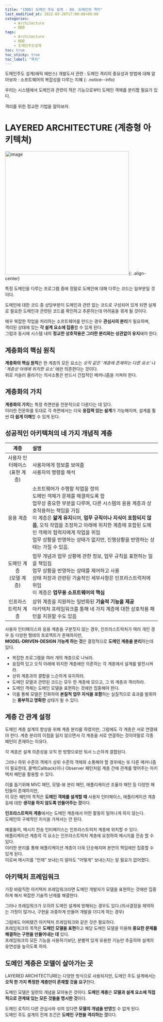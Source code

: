 ```yaml
---
title: "[DDD] 도메인 주도 설계 - 04. 도메인의 격리"
last_modified_at: 2022-03-26T17:00:00+09:00
categories:
    - Architecture
    - DDD
tags:
    - Architecture
    - DDD
    - 도메인주도설계
toc: true
toc_sticky: true
toc_label: "목차"
---
```


도메인주도 설계(에릭 에반스) 개발도서 관련 : 도메인 격리의 중요성과 방법에 대해 알아보자
: 소프트웨어의 복잡성을 다루는 지혜
{: .notice--info}

우리는 시스템에서 도메인과 관련이 적은 기능으로부터 도메인 객체를 분리할 필요가 있다.

격리를 위한 정교한 기법을 알아보자.

# LAYERED ARCHITECTURE (계층형 아키텍쳐)

<img width="408" alt="image" src="https://user-images.githubusercontent.com/53864640/160231435-783c6b60-86ee-4f41-aef4-60a5b074921c.png">{: .align-center}

특정 도메인을 다루는 프로그램 중에 정말로 도메인에 대해 다루는 코드는 일부분일 것이다.

도메인에 대한 코드 중 상당부분이 도메인과 관련 없는 코드로 구성되어 있게 되면 실제로 필요한 도메인과 관련된 코드를 확인하고 추론하는데 어려움을 겪게 될 것이다.

매우 복잡한 작업을 처리하는 소프트웨어를 만드는 경우 **관심사의 분리**가 필요하며,<br>
격리된 상태에 있는 **각 설계 요소에 집중**할 수 있게 된다.<br>
그럼과 동시에 시스템 내의 **정교한 상호작용은 그러한 분리와는 상관없이 유지**돼야 한다.

## 계층화의 핵심 원칙
**계층화의 핵심 원칙**은 한 계층의 모든 요소는 *오직 같은 '계층에 존재하는 다른 요소'* 나 *'계층상 아래에 위치한 요소'* 에만 의존한다는 것이다.<br>
위로 거슬러 올라가는 의사소통은 반드시 간접적인 메커니즘을 거쳐야 한다.

## 계층화의 가치
**계층화의 가치**는 특정 측면만을 전문적으로 다룬다는 데 있다.<br>
이러한 전문화를 토대로 각 측면에서는 더욱 **응집력 있는 설계**가 가능해지며, 설계를 훨씬 **더 쉽게 이해**할 수 있게 된다.

## 성공적인 아키텍처의 네 가지 개념적 계층

| 계층 |       설명        |
| :---------: | :---------------- |
|   사용자 인터페이스<br>(표현 계층)   |     사용자에게 정보를 보여줌 <br> 사용자의 명령을 해석      |
|   응용 계층   |     소프트웨어가 수행할 작업을 정의 <br> 도메인 객체가 문제를 해결하도록 함 <br> 업무상 중요한 부분을 다루며, 다른 시스템의 응용 계층과 상호작용하는 책임을 가짐 <br> 이 계층은 **얇게 유지**되며, **업무 규칙이나 지식이 포함되지 않음**, 오직 작업을 조정하고 아래에 위치한 계층에 포함된 도메인 객체의 협력자에게 작업을 위임 <br> 업무 상황을 반영하는 상태가 없지만, 진행상황을 반영하는 상태는 가질 수 있음. | 
|   도메인 계층<br>(모델 계층)  | 업무 개념과 업무 상황에 관한 정보, 업무 규칙을 표현하는 일을 책임짐 <br> 업무 상황을 반영하는 상태를 제어하고 사용 <br> 상태 저장과 관련된 기술적인 세부사항은 인프라스트럭처에 위임 <br> 이 계층은 **업무용 소프트웨어의 핵심** | 
|   인프라스트럭처 계층 | 상위 계층을 지원하는 일반화된 **기술적 기능을 제공** <br> 아키텍처 프레임워크를 통해 네 가지 계층에 대한 상호작용 패턴을 지원할 수도 있음 |

사용자 인터페이스와 응용 계층을 구분짓지 않는 경우, 인프라스트럭처가 여러 개인 경우 등 다양한 형태의 프로젝트가 존재하지만,<br>
**MODEL-DRIVEN-DESIGN 가능케 하는 것**은 결정적으로 **도메인 계층을 분리**하는데 있다.

- 복잡한 프로그램을 여러 개의 계층으로 나눠라.
- 응집력 있고 오직 아래에 위치한 계층에만 의존하는 각 계층에서 설계를 발전시켜라.
- 상위 계층과의 결합을 느슨하게 유지하라.
- 도메인 모델과 관련된 코드는 모두 한 계층에 모으고, 그 외 계층과 격리하라.
- 도메인 객체는 도메인 모델을 표현하는 것에만 집중해야 한다.
- 이를 통해 모델은 진화하여 **본질적 업무 지식을 포함**하는 실질적으로 효과를 발휘하는 **풍부하고 명확한** 상태가 될 수 있다.

## 계층 간 관계 설정

도메인 계층 설계의 향상을 위해 계층 분리를 하였지만, 그럼에도 각 계층은 서로 연결돼야 한다. 계층 분리의 이점을 잃지 않으면서 각 계층을 서로 연결하는 것이야말로 각종 패턴이 존재하는 이유다.

각 계층은 설계 의존성을 오직 한 방향으로만 둬서 느슨하게 결합된다.

그러나 하위 수준의 객체가 상위 수준의 객체와 소통해야 할 경우에는 또 다른 메커니즘이 필요한데, 콜백(Callback)이나 Observer 패턴처럼 계층 간에 관계를 맺어주는 아키텍처 패턴을 활용할 수 있다.

이를 돕기위해 MVC 패턴, 모델-뷰 분리 패턴, 애플리케이션 조율자 패턴 등 다양한 패턴들이 존재하지만, <br>
이 모든 패턴의 목적은 **도메인 객체를 설계할 때** 사용자 인터페이스, 에플리케이션 계층 등에 대한 **생각을 하지 않도록 만들어주는 것**이다.

**인프라스트럭처 계층**에서는 도메인 계층에서 어떤 활동이 일어나게 하지 않는다.<br>
도메인의 구체적인 지식을 가져서는 안 된다.

예를들어, 메시지 전송 인터페이스는 인프라스트럭처 계층에 위치할 수 있다.<br> 
애플리케이션 계층의 각 요소는 인프라스트럭처 계층에 요청하여 메시지를 전송 할 수 있다.<br>
이러한 분리를 통해 애플리케이션 계층이 더욱 단순해지며 본연의 책임에만 집중할 수 있게 된다.<br>
이로써 메시지를 "언제" 보내는지 알아도 "어떻게" 보내는지는 알 필요가 없어졌다.

## 아키텍처 프레임워크

가장 바람직한 아키텍처 프레임워크라면 도메인 개발자가 모델을 표현하는 것에만 집중하게 해서 복잡한 기술적 난제를 해결한다.

그러나 프레임워크가 오히려 도메인 설계에 방해되는 경우도 있다.(의사결정을 제약하는 가정이 많거나, 구현을 과중하게 만들어 개발을 더디게 하는 경우)

그럼에도 어찌됐건 아키텍처 프레임워크와 같은 것은 필요하다.<br>
프레임워크의 목적은 **도메인 모델을 표현**하고 해당 도메인 모델을 이용해 **중요한 문제를 해결하는 구현을 만들어내는 데** 있다.<br>
프레임워크의 모든 기능을 사용하기보단, 분별력 있게 유용한 기능만 추출하여 설계의 유연성을 높히도록 하자.

## 도메인 계층은 모델이 살아가는 곳

LAYERED ARCHITECTURE는 다양한 방식으로 사용되지만, 도메인 주도 설계에서는 **오직 한 가지 특정한 계층만이 존재할 것을 요구**한다.

도메인 모델은 일련의 개념을 모아놓은 것이다. **도메인 계층**은 **모델과 설계 요소에 직접적으로 관계돼 있는 모든 것들을 명시한 것**이다.

도메인 로직이 다른 관심사와 섞여 있다면 **모델의 개념을 반영**할 수 없게 된다.<br> 
도메인 주도 설계의 전제 조건은 **도메인 구현을 격리하는 것**이다.
